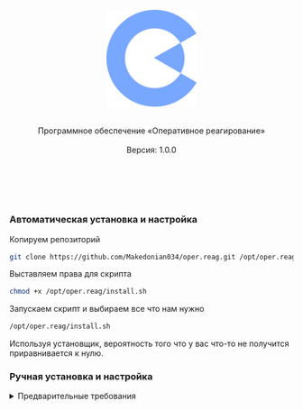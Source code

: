 <br>
<br>

<p align="center">
  <br>
  <img width="160" src="favicon.svg" alt="Программное обеспечение «Оперативное реагирование»">
  <br>
  <br>
</p>

<p align="center">
Программное обеспечение «Оперативное реагирование»
<br>
<br>
  Версия: 1.0.0
</p>

<br>
<br>

<br>
<br>

### Автоматическая установка и настройка

Копируем репозиторий

```bash
git clone https://github.com/Makedonian034/oper.reag.git /opt/oper.reag
```

Выставляем права для скрипта

```bash
chmod +x /opt/oper.reag/install.sh
```

Запускаем скрипт и выбираем все что нам нужно

```bash
/opt/oper.reag/install.sh
```

Используя установщик, вероятность того что у вас что-то не получится приравнивается к нулю.

### Ручная установка и настройка

<details><summary>Предварительные требования</summary>

Убедитесь, что вы вводите все команды от имени пользователя «root». Введите «su», затем свой пароль пользователя «root».

```bash
su -
```

Обновите свою систему перед установкой необходимых зависимостей.

```bash
yum check-update
```

#### Отключите SELinux

Обязательно отключите модуль безопасности ядра Linux — SELinux перед установкой.

Команда sestatus покажет текущее состояние SELinux:

```bash
sestatus
```

Результат:

```bash
SELinux status:                 disabled
```

Если статус отличается от результата выше, внесите изменения в /etc/selinux/config

```bash
nano /etc/selinux/config
```

Измените политику действий с принудительного применения на отключенную

```bash
SELINUX=disabled
```

#### Перезагрузка

Для того, чтобы изменения применились, перезагружаем систему

```bash
reboot
```

После перезагрузки команда «sestatus» должна показать, что SELinux отключен

Далее перейдем к настройке веб-сервера который будет отдавать нашу панель управления. Я опишу процесс установки и настройки для apache и nginx, какую выбрать - решать вам.

#### Установка и настройка веб-сервера nginx

Устанавливаем веб-сервер

```bash
yum install -y nginx
```

После установки веб-сервера, его необходимо настроить.

##### Создаем файл конфигурации и добавляем блок

По умолчанию nginx расположен в директории /etc/nginx/ . Замените example на имя, которое ассоциируется с вашим сервисом.

```bash
cat <<EOL >/etc/nginx/conf.d/example.conf
server {
    listen 80;
    listen [::]:80;

    # Замените example.com на доменное имя или ip-адрес сервера
    server_name example.com;

    # Указываем корневую директорию для статических файлов
    root /opt/oper.reag/frontend;

    # Индексный файл по умолчанию
    index index.html;

    # Основная локация для обработки запросов
    location / {
        # Пытаемся найти файл или директорию, если не найдено - перенаправляем на index.html
        try_files $uri $uri/ /index.html;
    }

    # Кэширование статических файлов
    location ~* \.(js|css|png|jpg|jpeg|gif|ico|svg)$ {
        expires 7d;
        add_header Cache-Control "public, must-revalidate";
    }

    # Проксирование на бэкенд
}
EOL
```

Проверка конфигурации nginx на наличие ошибок

```bash
nginx -t
```

Если видим `syntax is ok` и `test is successful`, значит мы сделали все правильно.

Перезапускаем веб-сервер

```bash
systemctl restart nginx
```

Сообщаем нашему брандмауэру что нужно открыть порт 80 и перезапускаем его

```bash
sudo firewall-cmd --permanent --add-service=http
sudo firewall-cmd --reload
```

На этом первичная конфигурация nginx завершена. Результат можно проверить выполнив команду

```bash
echo "curl http://$(hostname -I | awk '{print $1}')"
```

Или открыть адрес в браузере.

#### Установка и настройка веб-сервера apache

По умолчанию apache расположен в директории /etc/httpd/ . Замените example на имя, которое ассоциируется с вашим сервисом.

```bash
cat <<EOL >/etc/httpd/conf.d/example.conf
<VirtualHost *:80>
    # Замените на доменное имя или ip-адрес сервера
    ServerName example.com

    # Путь к собранным файлам фронтенда
    DocumentRoot /opt/oper.reag/frontend

    # Настройки для директории с фронтендом
    <Directory /opt/oper.reag/frontend>
        Options Indexes FollowSymLinks
        AllowOverride All
        Require all granted

        # Перенаправление всех запросов на index.html, кроме существующих файлов
        RewriteEngine On
        RewriteBase /
        RewriteCond %{REQUEST_FILENAME} !-f
        RewriteCond %{REQUEST_FILENAME} !-d
        RewriteRule ^ index.html [L]
    </Directory>

    # Включение кэширования для статического контента
    <IfModule mod_expires.c>
        ExpiresActive On
        ExpiresByType text/css "access plus 1 week"
        ExpiresByType application/javascript "access plus 1 week"
        ExpiresByType image/jpg "access plus 1 month"
        ExpiresByType image/jpeg "access plus 1 month"
        ExpiresByType image/png "access plus 1 month"
        ExpiresByType image/gif "access plus 1 month"
    </IfModule>

    # Проксирование на бэкенд
</VirtualHost>
EOL
```

Проверка конфигурации apache на наличие ошибок

```bash
apachectl configtest
```

Если видим `syntax is ok` и `test is successful`, значит мы сделали все правильно.

Перезапускаем веб-сервер

```bash
systemctl restart httpd
```

Сообщаем нашему брандмауэру что нужно открыть порт 80 и перезапускаем его

```bash
sudo firewall-cmd --permanent --add-service=http
sudo firewall-cmd --reload
```

На этом первичная конфигурация apache завершена. Результат можно проверить выполнив команду

```bash
echo "curl http://$(hostname -I | awk '{print $1}')"
```

Или открыть адрес в браузере.

#### Установка и настройка Asterisk

Установим необходимые зависимости

```bash
yum install -y epel-release chkconfig libedit-devel
```

Сначала загрузите исходники Asterisk. Каталог /usr/src — удобное место для хранения всех ваших установок.

```bash
cd /usr/src

wget https://downloads.asterisk.org/pub/telephony/asterisk/asterisk-22-current.tar.gz
```

Распаковываем архив в текущую директорию и удаляем его т.к он больше нам не понадобится

```bash
tar zxvf asterisk-22-current.tar.gz

rm -rf asterisk-22-current.tar.gz
```

Прежде чем продолжить установку, нам нужно добавить все зависимости из ранее загруженных репозиториев.

```bash
cd asterisk-22*/

contrib/scripts/install_prereq install
```

Наконец, мы можем настроить asterisk для окончательной сборки.
Поскольку у нас 64-разрядная система, добавляем параметр --libdir=/usr/lib64 для настройки команды.
И так как chan_pjsip требует наличия некоторых дополнительных библиотек, мы добавляем ещё две опции --with-jansson-bundled --with-pjproject-bundled

Далее последует команда нашего конфигуратора:

```bash
./configure --libdir=/usr/lib64 --with-pjproject-bundled --with-jansson-bundled
```

После успешного завершения настройки программного обеспечения мы увидим логотип системы в виде звездочки. Невозможно не заметить.

#### Компиляция и установка

Теперь мы можем просто выполнить команду make без параметров и скомпилировать программу. Этот и следующий процесс могут занять несколько минут.

```bash
make
```

Система подскажет вам, что делать дальше. Выполнение make install окончательно установит Asterisk на ваш сервер.

```bash
make install
```

Создаем примеры файлов с помощью команды make samples.

```bash
make samples
```

Переместите файлы примеров в новую папку (например, /etc/asterisk/samples/) и создайте базовую конфигурацию с помощью make basic-pbx.

```bash
mkdir /etc/asterisk/samples

mv /etc/asterisk/*.* /etc/asterisk/samples/

make basic-pbx
```

Asterisk установлен и настроен. К сожалению, пока нет файлов для запуска. Нам нужно использовать systemd для управления службой Asterisk. Можно сделать make config но мы создадим файл asterisk.service и введём в него необходимую информацию.

```bash
cat <<EOL >/usr/lib/systemd/system/asterisk.service
[Unit]
Description=Asterisk PBX and telephony daemon.
#After=network.target
#include these if asterisk need to bind to a specific IP (other than 0.0.0.0)
Wants=network-online.target
After=network-online.target network.target

[Service]
Type=simple
Environment=HOME=/var/lib/asterisk
WorkingDirectory=/var/lib/asterisk
ExecStart=/usr/sbin/asterisk -mqf -C /etc/asterisk/asterisk.conf
ExecReload=/usr/sbin/asterisk -rx 'core reload'
ExecStop=/usr/sbin/asterisk -rx 'core stop now'

LimitCORE=infinity
Restart=always
RestartSec=4

# Prevent duplication of logs with color codes to /var/log/messages
StandardOutput=null

PrivateTmp=true

[Install]
WantedBy=multi-user.target
EOL
```

После этого необходимо еще несколько штрихов. Чтобы не трогать системные файлы, создадим в основной директории с Asterisk два файла в которых будут наши эндпоинты и диалпланы. Так же сообщим Asterisk о наличии этих файлов.

```bash
touch "/etc/asterisk/pjsip_custom.conf"

touch "/etc/asterisk/extensions_custom.conf"

echo "#include pjsip_custom.conf" >>"/etc/asterisk/pjsip.conf"

echo "#include extensions_custom.conf" >>"/etc/asterisk/extensions.conf"
```

Нам осталось только создать нового пользователя AMI. Мы используем AMI т.к с ним проще всего работать.
Для начала создадим пароль для пользователя AMI

```bash
echo "$(openssl rand -base64 16)"
```

Затем нам необходимо включить модуль AMI

```bash
sed -i "s^enabled =.*^enabled = yes^" /etc/asterisk/manager.conf
```

```bash
cat <<EOL >/etc/systemd/system/backend-ami.service
[admin]
secret = secret
read = all
write = all
```

```bash
sed -i "s^secret =.*^secret = сгенерированный_пароль^" /etc/asterisk/manager.conf
```

#### Запуск Asterisk

Теперь вы можете добавить службу asterisk в автозагрузку, запустить её и проверить состояние.

```bash
systemctl enable asterisk.service
systemctl start asterisk
systemctl status asterisk
```

#### Установка и настройка PostgreSQL

Подготовим исходники и переопределим пакеты

```bash
yum install -y "https://download.postgresql.org/pub/repos/yum/reporpms/EL-$(rpm -E %{rhel})-x86_64/pgdg-redhat-repo-latest.noarch.rpm"
```

Отключаем стандартный модуль

```bash
yum -qy module disable postgresql
```

Устанавливаем

```bash
yum install -y postgresql16-server postgresql16
```

#### Настройка PostgreSQL

Первым делом нам нужно инициализировать базу данных. Выполняем в терминале

```bash
postgresql-16-setup initdb
```

Добавляем сервис в автозагрузку

```bash
systemctl enable postgresql-16.service --now
```

Теперь нам необходимо разрешить сервису слушать адреса

```bash
sed -i "s^#listen_addresses = 'localhost'^listen_addresses = '*'^" /var/lib/pgsql/16/data/postgresql.conf
```

И добавляем новый хост для pgAdmin. Вы можете заменить 127.0.0.1 на IP-адрес вашей удаленной машины (если он статический, в противном случае периодически менять) или указать all что не совсем безопасно.

```bash
echo "host    all             all             127.0.0.1/32            md5" >>/var/lib/pgsql/16/data/pg_hba.conf
```

По умолчанию пользователь postgres имеет одноименный пароль. Давайте его изменим

```bash
echo "$(openssl rand -base64 16)"

sudo -u postgres psql -c "ALTER USER postgres WITH ENCRYPTED PASSWORD 'сгенерированный-пароль';"
```

Сообщаем нашему брандмауэру что нужно открыть порт 5432 и перезапускаем его, а заодно и наш сервис

```bash
sudo firewall-cmd --permanent --add-port=5432/tcp
sudo firewall-cmd --reload

systemctl restart postgresql-16.service
```

На этом установка и настройка PostgreSQL завершена. Вы можете подключиться к базе данных например через pgAdmin.

#### Установка и настройка ffmpeg

ffmpeg очень мощный инструмент для работы с потоковым видео. В нашем проекте он используется для работы с rtsp-потоком камеры. Давайте установим его.

Сначала загрузите исходники ffmpeg. Каталог /usr/src — удобное место для хранения всех ваших установок.

```bash
wget https://ffmpeg.org/releases/ffmpeg-7.1.tar.xz
```

Распаковываем архив в текущую директорию

```bash
tar -xvf ffmpeg-7.1.tar.xz
```

Прежде чем продолжить установку, нам нужно добавить все зависимости из ранее загруженных репозиториев.

```bash
cd ffmpeg-7.1

./configure --disable-x86asm
```

#### Компиляция и установка

Теперь мы можем просто выполнить команду make без параметров и скомпилировать программу. Этот и следующий процесс могут занять около 15 минут.

```bash
make

sudo make install
```

По окончании установки, проверим наличие ffmpeg выполнив команду

```bash
ffmpeg
```

На этом установка и настройка ffmpeg закончена

#### Установка и настройка основного бэкенд сервиса

Ранее мы с вами установили и настроили веб-сервер который отдает нам фронтенд нашего приложения. Но фронтенд не может работать без установленного и настроеного бэкенда. Давайте скачаем его и настроим.

Для начала нам понадобится скопировать необходимый репозиторий

```bash
cd

git clone https://github.com/example/oper.reag.git /opt/oper.reag
```

После клонирования репозитория у нас появилась новая директория /opt/oper.reag с вложенными поддиректориями и файлами. Нас интересует /opt/oper.reag/backend

Создадим системную службу для нашего бэкенда

```bash
cat <<EOL >/etc/systemd/system/backend.service
[Unit]
Description=Oper.reag backend daemon.
Wants=network-online.target
After=network-online.target network.target

[Service]
Type=simple
EnvironmentFile=/opt/oper.reag/backend/env.sh
WorkingDirectory=/opt/oper.reag/backend
ExecStart=/bin/bash -c 'source /opt/oper.reag/backend/env.sh && /opt/oper.reag/backend/bin/backend'
User=root
Group=root
StandardOutput=append:/opt/oper.reag/backend/log/backend.log
StandardError=append:/opt/oper.reag/backend/log/backend-error.log
SyslogIdentifier=backend

LimitCORE=infinity
Restart=always
RestartSec=4

[Install]
WantedBy=multi-user.target
EOL
```

После чего выставим необходимые права для файла с окружением и бинарником

```bash
    chmod 600 /opt/oper.reag/backend/env.sh
    chown root:root /opt/oper.reag/backend/env.sh

    chmod 700 /opt/oper.reag/backend/bin/backend
    chown root:root /opt/oper.reag/backend/bin/backend
```

Теперь перезапустим системные службы и добавим наш сервис в автозапуск

```bash
systemctl daemon-reload

systemctl enable backend.service --now
```

Половина дела сделано. Нам осталось прокинуть проксирование запросов на наш сервис и поправить окружение.

#### Проксирование запросов

Откроем конфигурационный файл нашего веб-сервера и добавим в него содержимое

##### Если apache

```bash
nano /etc/httpd/conf.d/example.conf

<VirtualHost *:80>
    ...

    # Проксирование на бэкенд сервис
    ProxyPass /v1 http://localhost:9000
    ProxyPassReverse /v1 http://localhost:9000
</VirtualHost>
```

##### Если nginx

```bash
nano /etc/nginx/conf.d/example.conf

server {
    ...

    # Проксирование на бэкенд сервис
    location /v1 {
        proxy_pass http://localhost:9000;  # Проксирование на бэкенд
        proxy_set_header Host \$host;
        proxy_set_header X-Real-IP \$remote_addr;
        proxy_set_header X-Forwarded-For \$proxy_add_x_forwarded_for;
        proxy_set_header X-Forwarded-Proto \$scheme;
    }
}
```

Мы ранее с вами создавали пароль для нашего postgres пользователя. Давайте укажем его в нашем окружении

```bash
sed -i "s^export DATABASE_URL=.*^export DATABASE_URL=\"postgres://postgres:наш_пароль@localhost:5432/postgres?sslmode=disable\"^" /opt/oper.reag/backend/env.sh
```

Мы ранее с вами создавали пароль для нашего AMI пользователя. Давайте укажем его в нашем окружении

```bash
sed -i "s^export AMI_PASS=.*^export AMI_PASS=\"наш_пароль\"^" /opt/oper.reag/backend/env.sh
```

Нам осталось только запустить его

```bash
systemctl start backend.service
systemctl status backend.service
```

На этом настройка основного бэкенд сервиса закончена.

#### Миграции

Файлы миграции расположены в /opt/oper.reag/backend/migrations

Вы можете использовать утилиту migrate или выполнить следующую команду

```bash
for M in /opt/oper.reag/backend/migrations/*.sql; do
    sudo -u postgres psql -d postgres -f "$M"

    if [ $? -ne 0 ]; then
        print "Ошибка при выполнении миграции $M."
        exit 1
    fi
done
```

Если все прошло успешно, вы увидите новые таблицы в pgAdmin

#### Заключение

Мы настроили с вами веб-сервер, настроили Asterisk, подключили базу данных PostgreSQL, скачали и настроили сервисы в т.ч ffmpeg.
Перезапустим все.

```bash
systemctl daemon-reload

systemctl restart backend.service

systemctl restart backend-ami.service

systemctl restart asterisk.service

systemctl restart postgresql16.service

systemctl restart nginx
```

На этом установка нашей системы завершена.

</details>
